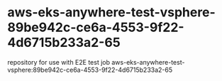 # aws-eks-anywhere-test-vsphere-89be942c-ce6a-4553-9f22-4d6715b233a2-65
repository for use with E2E test job aws-eks-anywhere-test-vsphere:89be942c-ce6a-4553-9f22-4d6715b233a2-65
